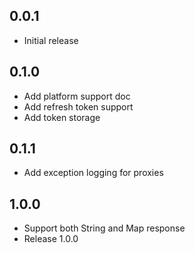 ## 0.0.1

- Initial release

## 0.1.0

- Add platform support doc
- Add refresh token support
- Add token storage

## 0.1.1

- Add exception logging for proxies

## 1.0.0

- Support both String and Map response
- Release 1.0.0
